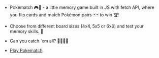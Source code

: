 
* Pokematch 🎮👾 - a little memory game built in JS with fetch API, where you flip cards and match Pokémon pairs 🃏🃏 to win 🏆!  
* Choose from different board sizes (4x4, 5x5 or 6x6) and test your memory skills. 🧠
* Can you catch 'em all? 🐱‍🐉🐲🐊  

* <a href="http://and-re-s.github.io/Pokematch/">Play Pokematch</a>.
